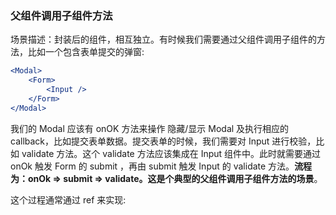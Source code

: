 ### 父组件调用子组件方法

场景描述：封装后的组件，相互独立。有时候我们需要通过父组件调用子组件的方法，比如一个包含表单提交的弹窗:  
````jsx
<Modal>
    <Form>
        <Input />
    </Form>
</Modal>
````  
我们的 Modal 应该有 onOK 方法来操作 隐藏/显示 Modal 及执行相应的 callback，比如提交表单数据。提交表单的时候，我们需要对 Input 进行校验，比如 validate 方法。这个 validate 方法应该集成在 Input 组件中。此时就需要通过 onOk 触发 Form 的 submit ，再由 submit 触发 Input 的 validate 方法。**流程为：onOk => submit => validate。这是个典型的父组件调用子组件方法的场景**。   

这个过程通常通过 ref 来实现: